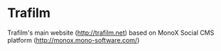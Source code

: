 # Trafilm
Trafilm's main website (http://trafilm.net) based on MonoX Social CMS platform (http://monox.mono-software.com/)
